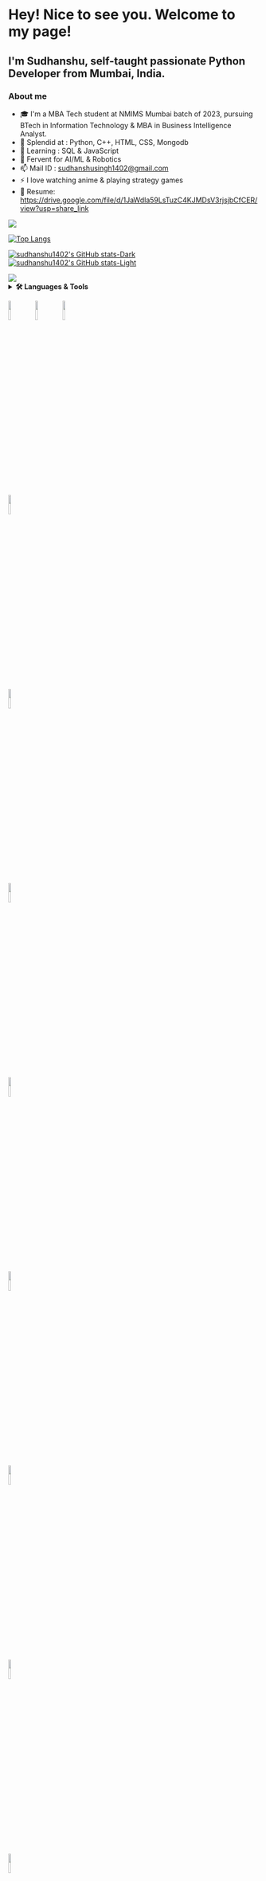 # Hey! Nice to see you. Welcome to my page!
## I'm Sudhanshu, self-taught passionate Python Developer from Mumbai, India.

### About me
- 🎓 I'm a MBA Tech student at NMIMS Mumbai batch of 2023, pursuing BTech in Information Technology & MBA in Business Intelligence Analyst.
- 💪 Splendid at : Python, C++, HTML, CSS, Mongodb
- 👀 Learning : SQL & JavaScript
- 🌟 Fervent for AI/ML & Robotics
- 📫 Mail ID : sudhanshusingh1402@gmail.com
- ⚡ I love watching anime & playing strategy games
- 📝 Resume: https://drive.google.com/file/d/1JaWdla59LsTuzC4KJMDsV3rjsjbCfCER/view?usp=share_link

[![](https://img.shields.io/badge/linkedin-%230077B5.svg?style=for-the-badge&logo=linkedin)](https://www.linkedin.com/in/sudhanshusingh1402/)

[![Top Langs](https://github-readme-stats.vercel.app/api/top-langs/?username=sudhanshu1402&layout=compact&show_icons=true&theme=dark)](https://github.com/sudhanshu1402/github-readme-stats)

[![sudhanshu1402's GitHub stats-Dark](https://github-readme-stats.vercel.app/api?username=sudhanshu1402&show_icons=true&theme=dark)](https://github.com/sudhanshu1402/github-readme-stats#gh-dark-mode-only)
[![sudhanshu1402's GitHub stats-Light](https://github-readme-stats.vercel.app/api?username=sudhanshu1402&show_icons=true&theme=dark)](https://github.com/sudhanshu1402/github-readme-stats#gh-light-mode-only)

<img src="https://github-readme-streak-stats.herokuapp.com/?user=sudhanshu1402&show_icons=true&theme=dark"/>

<details>
    <summary><b>🛠️ Languages & Tools</b></summary><br/>
    Sample text
</details>

<code><img width="10%" src="https://cdn.jsdelivr.net/gh/devicons/devicon/icons/codepen/codepen-plain.svg" /></code> <code><img width="10%" src="https://cdn.jsdelivr.net/gh/devicons/devicon/icons/figma/figma-plain.svg" /></code> <code><img width="10%" src="https://cdn.jsdelivr.net/gh/devicons/devicon/icons/git/git-original-wordmark.svg" /> </code> <code><img width="10%" src="https://cdn.jsdelivr.net/gh/devicons/devicon/icons/github/github-original-wordmark.svg" /></code> <code> <img width="10%" src="https://cdn.jsdelivr.net/gh/devicons/devicon/icons/html5/html5-original-wordmark.svg" /> </code> <code><img width="10%" src="https://cdn.jsdelivr.net/gh/devicons/devicon/icons/intellij/intellij-original-wordmark.svg" /> </code> <code><img width="10%" src="https://cdn.jsdelivr.net/gh/devicons/devicon/icons/jupyter/jupyter-original-wordmark.svg" /></code> <code> <img width="10%" src="https://cdn.jsdelivr.net/gh/devicons/devicon/icons/kaggle/kaggle-original-wordmark.svg" /> </code> <code><img width="10%" src="https://cdn.jsdelivr.net/gh/devicons/devicon/icons/linux/linux-original.svg" /> </code> <code><img width="10%" src="https://cdn.jsdelivr.net/gh/devicons/devicon/icons/matlab/matlab-original.svg" /> </code> <code><img width="10%" src="https://cdn.jsdelivr.net/gh/devicons/devicon/icons/mongodb/mongodb-original-wordmark.svg" /> </code> <code><img width="10%" src="https://cdn.jsdelivr.net/gh/devicons/devicon/icons/javascript/javascript-original.svg" /></code> <code> <img width="10%" src="https://cdn.jsdelivr.net/gh/devicons/devicon/icons/mysql/mysql-original-wordmark.svg" /> </code> <code><img width="10%" src="https://cdn.jsdelivr.net/gh/devicons/devicon/icons/nodejs/nodejs-original-wordmark.svg" /> </code> <code><img width="10%" src="https://cdn.jsdelivr.net/gh/devicons/devicon/icons/numpy/numpy-original-wordmark.svg" /></code> <code> <img width="10%" src="https://cdn.jsdelivr.net/gh/devicons/devicon/icons/photoshop/photoshop-plain.svg" /> </code> <code><img width="10%" src="https://cdn.jsdelivr.net/gh/devicons/devicon/icons/premierepro/premierepro-original.svg" /> </code> <code><img width="10%" src="https://cdn.jsdelivr.net/gh/devicons/devicon/icons/pycharm/pycharm-original-wordmark.svg" /> </code> <code><img width="10%" src="https://cdn.jsdelivr.net/gh/devicons/devicon/icons/python/python-original-wordmark.svg" /></code> <code> <img width="10%" src="https://cdn.jsdelivr.net/gh/devicons/devicon/icons/r/r-original.svg" /> </code> <code><img width="10%" src="https://cdn.jsdelivr.net/gh/devicons/devicon/icons/rstudio/rstudio-original.svg" /> </code> <code><img width="10%" src="https://cdn.jsdelivr.net/gh/devicons/devicon/icons/selenium/selenium-original.svg" /> </code> <code><img width="10%" src="https://cdn.jsdelivr.net/gh/devicons/devicon/icons/slack/slack-original-wordmark.svg" /> </code> <code><img width="10%" src="https://cdn.jsdelivr.net/gh/devicons/devicon/icons/spss/spss-original.svg" /> </code> <code><img width="10%" src="https://cdn.jsdelivr.net/gh/devicons/devicon/icons/tensorflow/tensorflow-line-wordmark.svg" /></code> <code> <img width="10%" src="https://cdn.jsdelivr.net/gh/devicons/devicon/icons/ubuntu/ubuntu-plain-wordmark.svg" /></code> <code> <img width="10%" src="https://cdn.jsdelivr.net/gh/devicons/devicon/icons/visualstudio/visualstudio-plain-wordmark.svg" /></code> <code> <img width="10%" src="https://cdn.jsdelivr.net/gh/devicons/devicon/icons/vscode/vscode-plain-wordmark.svg" /></code> <code> <img width="10%" src="https://cdn.jsdelivr.net/gh/devicons/devicon/icons/opencv/opencv-plain-wordmark.svg" /></code>
